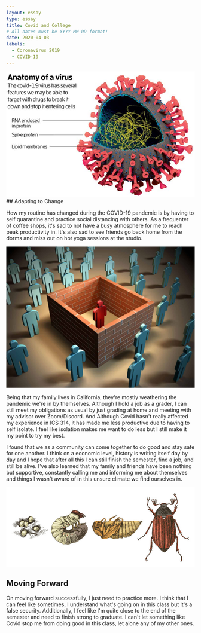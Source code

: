 ```yaml
---
layout: essay
type: essay
title: Covid and College
# All dates must be YYYY-MM-DD format!
date: 2020-04-03
labels:
  - Coronavirus 2019
  - COVID-19
---
```


<img class="ui medium left floated image" src="../images/anatomyofavrius.jpg">
## Adapting to Change

How my routine has changed during the COVID-19 pandemic is by having to self quarantine and practice social distancing with others. As a frequenter of coffee shops, it's sad to not have a busy atmosphere for me to reach peak productivity in. It's also sad to see friends go back home from the dorms and miss out on hot yoga sessions at the studio.

<img class="ui medium right floated image" src="../images/isolation.jpg">

Being that my family lives in California, they're mostly weathering the pandemic we're in by themselves. Although I hold a job as a grader, I can still meet my obligations as usual by just grading at home and meeting with my advisor over Zoom/Discord. And Although Covid hasn't really affected my experience in ICS 314, it has made me less productive due to having to self isolate. I feel like isolation makes me want to do less but I still make it my point to try my best.

I found that we as a community can come together to do good and stay safe for one another. I think on a economic level, history is writing itself day by day and I hope that after all this I can still finish the semester, find a job, and still be alive. I've also learned that my family and friends have been nothing but supportive, constantly calling me and informing me about themselves and things I wasn't aware of in this unsure climate we find ourselves in.

<img class="ui medium left floated image" src="../images/metamorphosis.jpg">

## Moving Forward
On moving forward successfully, I just need to practice more. I think that I can feel like sometimes, I understand what's going on in this class but it's a false security. Additionally, I feel like I'm quite close to the end of the semester and need to finish strong to graduate. I can't let something like Covid stop me from doing good in this class, let alone any of my other ones.
